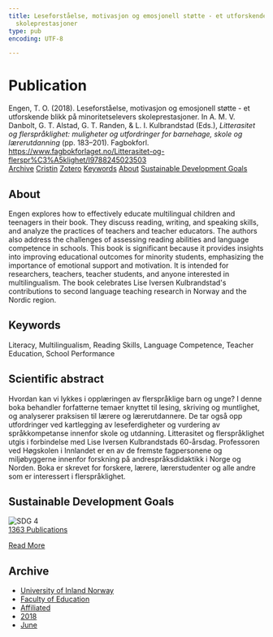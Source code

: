```yaml
---
title: Leseforståelse, motivasjon og emosjonell støtte - et utforskende blikk på minoritetselevers
  skoleprestasjoner
type: pub
encoding: UTF-8

---
```

<h1>Publication</h1>
<article id="csl-bib-container-R27GUIQB" class="csl-bib-container">
  <div class="csl-bib-body"> <div class="csl-entry">Engen, T. O. (2018). Leseforståelse, motivasjon og emosjonell støtte - et utforskende blikk på minoritetselevers skoleprestasjoner. In A. M. V. Danbolt, G. T. Alstad, G. T. Randen, &#38; L. I. Kulbrandstad (Eds.), <i>Litterasitet og flerspråklighet: muligheter og utfordringer for barnehage, skole og lærerutdanning</i> (pp. 183–201). Fagbokforl. <a href="https://www.fagbokforlaget.no/Litterasitet-og-flerspr%C3%A5klighet/I9788245023503">https://www.fagbokforlaget.no/Litterasitet-og-flerspr%C3%A5klighet/I9788245023503</a></div> </div>
  <div class="csl-bib-buttons">
    <a href="#taxonomy-article-R27GUIQB" alt="archive" class="csl-bib-button">Archive</a>
    <a href="https://app.cristin.no/results/show.jsf?id=1594257" alt="Cristin" class="csl-bib-button">Cristin</a>
    <a href="http://zotero.org/groups/5881554/items/R27GUIQB" alt="Zotero" class="csl-bib-button">Zotero</a>
    <a href="#keywords-article-R27GUIQB" alt="keywords" class="csl-bib-button">Keywords</a>
    <a href="#about-article-R27GUIQB" alt="about_pub" class="csl-bib-button">About</a>
    <a href="#sdg-article-R27GUIQB" alt="sdg" class="csl-bib-button">Sustainable Development Goals</a>
  </div>
  <div id="csl-bib-meta-container-R27GUIQB"></div>
</article>
<div id="csl-bib-meta-R27GUIQB" class="csl-bib-meta">
  <article id="about-article-R27GUIQB" class="about_pub-article">
    <h1>About</h1>
    Engen explores how to effectively educate multilingual children and teenagers in their book. They discuss reading, writing, and speaking skills, and analyze the practices of teachers and teacher educators. The authors also address the challenges of assessing reading abilities and language competence in schools. This book is significant because it provides insights into improving educational outcomes for minority students, emphasizing the importance of emotional support and motivation. It is intended for researchers, teachers, teacher students, and anyone interested in multilingualism. The book celebrates Lise Iversen Kulbrandstad's contributions to second language teaching research in Norway and the Nordic region.
  </article>
  <article id="keywords-article-R27GUIQB" class="keywords-article">
    <h1>Keywords</h1>
    Literacy, Multilingualism, Reading Skills, Language Competence, Teacher Education, School Performance
  </article>
  <article id="abstract-article-R27GUIQB" class="abstract-article">
    <h1>Scientific abstract</h1>
    Hvordan kan vi lykkes i opplæringen av flerspråklige barn og unge? I denne boka behandler forfatterne temaer knyttet til lesing, skriving og muntlighet, og analyserer praksisen til lærere og lærerutdannere. De tar også opp utfordringer ved kartlegging av leseferdigheter og vurdering av språkkompetanse innenfor skole og utdanning. Litterasitet og flerspråklighet utgis i forbindelse med Lise Iversen Kulbrandstads 60-årsdag. Professoren ved Høgskolen i Innlandet er en av de fremste fagpersonene og miljøbyggerne innenfor forskning på andrespråksdidaktikk i Norge og Norden. Boka er skrevet for forskere, lærere, lærerstudenter og alle andre som er interessert i flerspråklighet.
  </article>
  <article id="sdg-article-R27GUIQB" class="sdg-article">
    <h1>Sustainable Development Goals</h1>
    <div class="sdg-container"><div id="sdg4" class="sdg">
        <img src="{{< params subfolder >}}images/sdg/sdg04_en.png" class="image" alt="SDG 4">
        <div class="sdg-overlay">
          <a href="{{< params subfolder >}}en/archive/?sdg=4#archive" class="sdg-publication-count"><span>1363</span> Publications</a>
          <p><a href="https://sdgs.un.org/goals/goal4" class="sdg-read-more">Read More</a></p>
        </div>
      </div></div>
  </article>
  <article id="taxonomy-article-R27GUIQB" class="taxonomy-article">
    <h1>Archive</h1>
    <ul>
      <li><a href="{{< params subfolder >}}en/archive/?key=3DCRN523">University of Inland Norway</a></li>
      <li><a href="{{< params subfolder >}}en/archive/?key=WYNZA47F">Faculty of Education</a></li>
      <li><a href="{{< params subfolder >}}en/archive/?key=2ZAN5K7T">Affiliated</a></li>
      <li><a href="{{< params subfolder >}}en/archive/?key=QU482WF9">2018</a></li>
      <li><a href="{{< params subfolder >}}en/archive/?key=LNJHELSD">June</a></li>
    </ul>
  </article>
</div>
